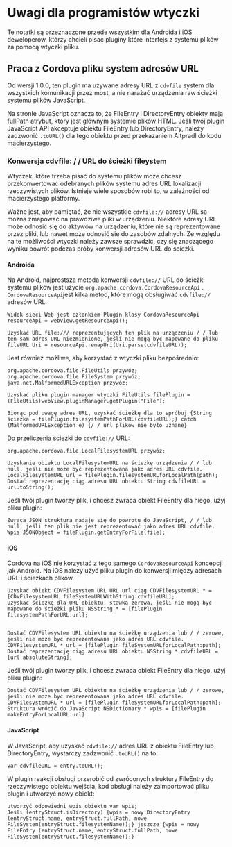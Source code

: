 <!---
    Licensed to the Apache Software Foundation (ASF) under one
    or more contributor license agreements.  See the NOTICE file
    distributed with this work for additional information
    regarding copyright ownership.  The ASF licenses this file
    to you under the Apache License, Version 2.0 (the
    "License"); you may not use this file except in compliance
    with the License.  You may obtain a copy of the License at

      http://www.apache.org/licenses/LICENSE-2.0

    Unless required by applicable law or agreed to in writing,
    software distributed under the License is distributed on an
    "AS IS" BASIS, WITHOUT WARRANTIES OR CONDITIONS OF ANY
    KIND, either express or implied.  See the License for the
    specific language governing permissions and limitations
    under the License.
-->

# Uwagi dla programistów wtyczki

Te notatki są przeznaczone przede wszystkim dla Androida i iOS deweloperów, którzy chcieli pisac pluginy które interfejs
z systemu plików za pomocą wtyczki pliku.

## Praca z Cordova pliku system adresów URL

Od wersji 1.0.0, ten plugin ma używane adresy URL z `cdvfile` system dla wszystkich komunikacji przez most, a nie
narażać urządzenia raw ścieżki systemu plików JavaScript.

Na stronie JavaScript oznacza to, że FileEntry i DirectoryEntry obiekty mają fullPath atrybut, który jest głównym
systemie plików HTML. Jeśli twój plugin JavaScript API akceptuje obiektu FileEntry lub DirectoryEntry, należy
zadzwonić `.toURL()` dla tego obiektu przed przekazaniem Altpradl do kodu macierzystego.

### Konwersja cdvfile: / / URL do ścieżki fileystem

Wtyczek, które trzeba pisać do systemu plików może chcesz przekonwertować odebranych plików systemu adres URL
lokalizacji rzeczywistych plików. Istnieje wiele sposobów robi to, w zależności od macierzystego platformy.

Ważne jest, aby pamiętać, że nie wszystkie `cdvfile://` adresy URL są można zmapować na prawdziwe pliki w urządzeniu.
Niektóre adresy URL może odnosić się do aktywów na urządzeniu, które nie są reprezentowane przez pliki, lub nawet może
odnosić się do zasobów zdalnych. Ze względu na te możliwości wtyczki należy zawsze sprawdzić, czy się znaczącego wyniku
powrót podczas próby konwersji adresów URL do ścieżki.

#### Androida

Na Android, najprostsza metoda konwersji `cdvfile://` URL do ścieżki systemu plików jest
użycie `org.apache.cordova.CordovaResourceApi` . `CordovaResourceApi`jest kilka metod, które mogą
obsługiwać `cdvfile://` adresów URL:

    Widok sieci Web jest członkiem Plugin klasy CordovaResourceApi resourceApi = webView.getResourceApi();
    
    Uzyskać URL file:/// reprezentujących ten plik na urządzeniu / / lub ten sam adres URL niezmienione, jeśli nie mogą być mapowane do pliku fileURL Uri = resourceApi.remapUri(Uri.parse(cdvfileURL));

Jest również możliwe, aby korzystać z wtyczki pliku bezpośrednio:

    org.apache.cordova.file.FileUtils przywóz;
    org.apache.cordova.file.FileSystem przywóz;
    java.net.MalformedURLException przywóz;
    
    Uzyskać pliku plugin manager wtyczki FileUtils filePlugin = (FileUtils)webView.pluginManager.getPlugin("File");
    
    Biorąc pod uwagę adres URL, uzyskać ścieżkę dla to spróbuj {String ścieżka = filePlugin.filesystemPathForURL(cdvfileURL);} catch (MalformedURLException e) {/ / url plików nie było uznane}

Do przeliczenia ścieżki do `cdvfile://` URL:

    org.apache.cordova.file.LocalFilesystemURL przywóz;
    
    Uzyskanie obiektu LocalFilesystemURL na ścieżkę urządzenia / / lub null, jeśli nie może być reprezentowana jako adres URL cdvfile.
    LocalFilesystemURL url = filePlugin.filesystemURLforLocalPath(path);
    Dostać reprezentację ciąg adresu URL obiektu String cdvfileURL = url.toString();

Jeśli twój plugin tworzy plik, i chcesz zwraca obiekt FileEntry dla niego, użyj pliku plugin:

    Zwraca JSON struktura nadaje się do powrotu do JavaScript, / / lub null, jeśli ten plik nie jest reprezentować jako adres URL cdvfile.
    Wpis JSONObject = filePlugin.getEntryForFile(file);

#### iOS

Cordova na iOS nie korzystać z tego samego `CordovaResourceApi` koncepcji jak Android. Na iOS należy użyć pliku plugin
do konwersji między adresach URL i ścieżkach plików.

    Uzyskać obiekt CDVFilesystem URL URL url ciąg CDVFilesystemURL * = [CDVFilesystemURL fileSystemURLWithString:cdvfileURL];
    Uzyskać ścieżkę dla URL obiektu, stawka zerowa, jeśli nie mogą być mapowane do ścieżki pliku NSString * = [filePlugin filesystemPathForURL:url];
    
    
    Dostać CDVFilesystem URL obiektu na ścieżkę urządzenia lub / / zerowe, jeśli nie może być reprezentowana jako adres URL cdvfile.
    CDVFilesystemURL * url = [filePlugin fileSystemURLforLocalPath:path];
    Dostać reprezentację ciąg adresu URL obiektu NSString * cdvfileURL = [url absoluteString];

Jeśli twój plugin tworzy plik, i chcesz zwraca obiekt FileEntry dla niego, użyj pliku plugin:

    Dostać CDVFilesystem URL obiektu na ścieżkę urządzenia lub / / zerowe, jeśli nie może być reprezentowana jako adres URL cdvfile.
    CDVFilesystemURL * url = [filePlugin fileSystemURLforLocalPath:path];
    Struktura wrócić do JavaScript NSDictionary * wpis = [filePlugin makeEntryForLocalURL:url]

#### JavaScript

W JavaScript, aby uzyskać `cdvfile://` adres URL z obiektu FileEntry lub DirectoryEntry, wystarczy zadzwonić `.toURL()`
na to:

    var cdvfileURL = entry.toURL();

W plugin reakcji obsługi przerobić od zwróconych struktury FileEntry do rzeczywistego obiektu wejścia, kod obsługi
należy zaimportować pliku plugin i utworzyć nowy obiekt:

    utworzyć odpowiedni wpis obiektu var wpis;
    Jeśli (entryStruct.isDirectory) {wpis = nowy DirectoryEntry (entryStruct.name, entryStruct.fullPath, nowe FileSystem(entryStruct.filesystemName));} jeszcze {wpis = nowy FileEntry (entryStruct.name, entryStruct.fullPath, nowe FileSystem(entryStruct.filesystemName));}